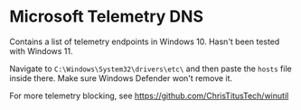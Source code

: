 # Microsoft Telemetry DNS

Contains a list of telemetry endpoints in Windows 10. Hasn't been tested with Windows 11.

Navigate to ``C:\Windows\System32\drivers\etc\`` and then paste the ``hosts`` file inside there. Make sure Windows Defender won't remove it.

For more telemetry blocking, see https://github.com/ChrisTitusTech/winutil
